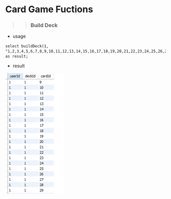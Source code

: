 # Card Game Fuctions

> > ### Build Deck

* usage

~~~mysql
select buildDeck(1, "1,2,3,4,5,6,7,8,9,10,11,12,13,14,15,16,17,18,19,20,21,22,23,24,25,26,27,28,29,30") as result;
~~~

* result

![buildDeck](pictures/buildDeck_result.png)

